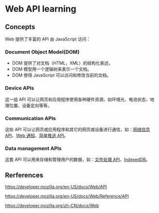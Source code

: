 # Web API learning

## Concepts

Web 提供了丰富的 API 由 JavaScript 访问：

### Document Object Model(DOM)

- DOM 提供了对文档（HTML，XML）的结构化表述。
- DOM 模型用一个逻辑树来表示一个文档。
- DOM 使得 JavaScript 可以访问和修改当前的文档。

### Device APIs

这一组 API 可以让网页和应用程序使用各种硬件资源。如环境光、电池状态、地理位置、设备定向等等。

### Communication APIs

这些 API 可以让网页或应用程序和其它的网页或设备进行通信，如：[网络信息 API](https://developer.mozilla.org/zh-CN/docs/Web/API/Network_Information_API)、[Web 通知](https://developer.mozilla.org/zh-CN/docs/Web/API/notification/Using_Web_Notifications)、[简单推送 API](https://developer.mozilla.org/zh-CN/docs/Archive/Firefox_OS/API/Simple_Push_API)。

### Data management APIs

这套 API 可以用来存储和管理用户的数据，如：[文件处理 API](https://developer.mozilla.org/zh-CN/docs/WebAPI/FileHandle_API)、[IndexedDB](https://developer.mozilla.org/zh-CN/docs/IndexedDB)。

## Rerferences

https://developer.mozilla.org/en-US/docs/Web/API

https://developer.mozilla.org/en-US/docs/Web/Reference/API

https://developer.mozilla.org/zh-CN/docs/Web
